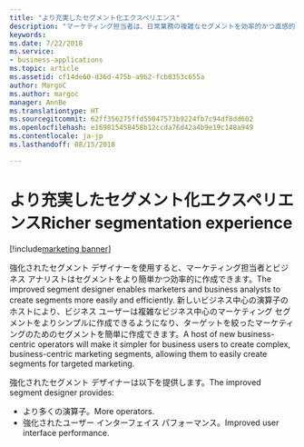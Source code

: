 ```yaml
---
title: "より充実したセグメント化エクスペリエンス"
description: "マーケティング担当者は、日常業務の複雑なセグメントを効率的かつ直感的な方法で構築する必要があります。"
keywords: 
ms.date: 7/22/2018
ms.service:
- business-applications
ms.topic: article
ms.assetid: cf14de60-d36d-475b-a9b2-fcb0353c655a
author: MargoC
ms.author: margoc
manager: AnnBe
ms.translationtype: HT
ms.sourcegitcommit: 62ff356275ffd55047573b9224fb7c94df8dd602
ms.openlocfilehash: e169815458458b12ccda76d42a4b9e19c148a949
ms.contentlocale: ja-jp
ms.lasthandoff: 08/15/2018

---
```


# <a name="richer-segmentation-experience"></a><span data-ttu-id="20423-103">より充実したセグメント化エクスペリエンス</span><span class="sxs-lookup"><span data-stu-id="20423-103">Richer segmentation experience</span></span>

[!include[marketing banner](../../includes/marketing.md)]



<span data-ttu-id="20423-104">強化されたセグメント デザイナーを使用すると、マーケティング担当者とビジネス アナリストはセグメントをより簡単かつ効率的に作成できます。</span><span class="sxs-lookup"><span data-stu-id="20423-104">The improved segment designer enables marketers and business analysts to create segments more easily and efficiently.</span></span> <span data-ttu-id="20423-105">新しいビジネス中心の演算子のホストにより、ビジネス ユーザーは複雑なビジネス中心のマーケティング セグメントをよりシンプルに作成できるようになり、ターゲットを絞ったマーケティングのためのセグメントを簡単に作成できます。</span><span class="sxs-lookup"><span data-stu-id="20423-105">A host of new business-centric operators will make it simpler for business users to create complex, business-centric marketing segments, allowing them to easily create segments for targeted marketing.</span></span>

<span data-ttu-id="20423-106">強化されたセグメント デザイナーは以下を提供します。</span><span class="sxs-lookup"><span data-stu-id="20423-106">The improved segment designer provides:</span></span>

- <span data-ttu-id="20423-107">より多くの演算子。</span><span class="sxs-lookup"><span data-stu-id="20423-107">More operators.</span></span>
- <span data-ttu-id="20423-108">強化されたユーザー インターフェイス パフォーマンス。</span><span class="sxs-lookup"><span data-stu-id="20423-108">Improved user interface performance.</span></span>

<!--
### Who uses this feature
Marketers, marketing managers, and demand marketers
### Setup required
None
-->

